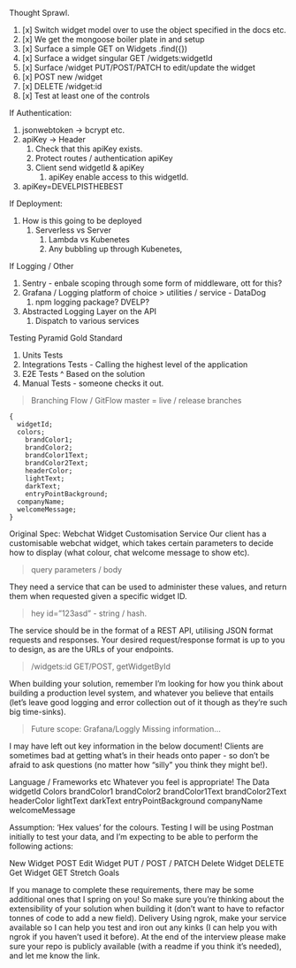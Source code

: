 Thought Sprawl.

1. [x] Switch widget model over to use the object specified in the docs etc.
1. [x] We get the mongoose boiler plate in and setup
1. [x] Surface a simple GET on Widgets .find({})
1. [x] Surface a widget singular GET /widgets:widgetId
1. [x] Surface /widget PUT/POST/PATCH to edit/update the widget
1. [x] POST new /widget
1. [x] DELETE /widget:id
1. [x] Test at least one of the controls

If Authentication:

1. jsonwebtoken -> bcrypt etc.
1. apiKey -> Header
   1. Check that this apiKey exists.
   1. Protect routes / authentication apiKey
   1. Client send widgetId & apiKey
      1. apiKey enable access to this widgetId.
1. apiKey=DEVELPISTHEBEST

If Deployment:

1. How is this going to be deployed
   1. Serverless vs Server
      1. Lambda vs Kubenetes
      1. Any bubbling up through Kubenetes,

If Logging / Other

1. Sentry - enbale scoping through some form of middleware, ott for this?
1. Grafana / Logging platform of choice > utilities / service - DataDog
   1. npm logging package? DVELP?
1. Abstracted Logging Layer on the API
   1. Dispatch to various services

Testing Pyramid Gold Standard

1. Units Tests
1. Integrations Tests - Calling the highest level of the application
1. E2E Tests ^ Based on the solution
1. Manual Tests - someone checks it out.

> Branching Flow / GitFlow
> master = live / release branches

```
{
  widgetId;
  colors;
    brandColor1;
    brandColor2;
    brandColor1Text;
    brandColor2Text;
    headerColor;
    lightText;
    darkText;
    entryPointBackground;
  companyName;
  welcomeMessage;
}
```

Original Spec:
Webchat Widget Customisation Service
Our client has a customisable webchat widget, which takes certain parameters to decide how to display (what colour, chat welcome message to show etc).

> query parameters / body

They need a service that can be used to administer these values, and return them when requested given a specific widget ID.

> hey id=”123asd” - string / hash.

The service should be in the format of a REST API, utilising JSON format requests and responses. Your desired request/response format is up to you to design, as are the URLs of your endpoints.

> /widgets:id GET/POST, getWidgetById

When building your solution, remember I’m looking for how you think about building a production level system, and whatever you believe that entails (let’s leave good logging and error collection out of it though as they’re such big time-sinks).

> Future scope: Grafana/Loggly
> Missing information…

I may have left out key information in the below document! Clients are sometimes bad at getting what’s in their heads onto paper - so don’t be afraid to ask questions (no matter how “silly” you think they might be!).

Language / Frameworks etc
Whatever you feel is appropriate!
The Data
widgetId
Colors
brandColor1
brandColor2
brandColor1Text
brandColor2Text
headerColor
lightText
darkText
entryPointBackground
companyName
welcomeMessage

Assumption: ‘Hex values’ for the colours.
Testing
I will be using Postman initially to test your data, and I’m expecting to be able to perform the following actions:

New Widget POST
Edit Widget PUT / POST / PATCH
Delete Widget DELETE
Get Widget GET
Stretch Goals

If you manage to complete these requirements, there may be some additional ones that I spring on you! So make sure you’re thinking about the extensibility of your solution when building it (don’t want to have to refactor tonnes of code to add a new field).
Delivery
Using ngrok, make your service available so I can help you test and iron out any kinks (I can help you with ngrok if you haven’t used it before). At the end of the interview please make sure your repo is publicly available (with a readme if you think it’s needed), and let me know the link.
